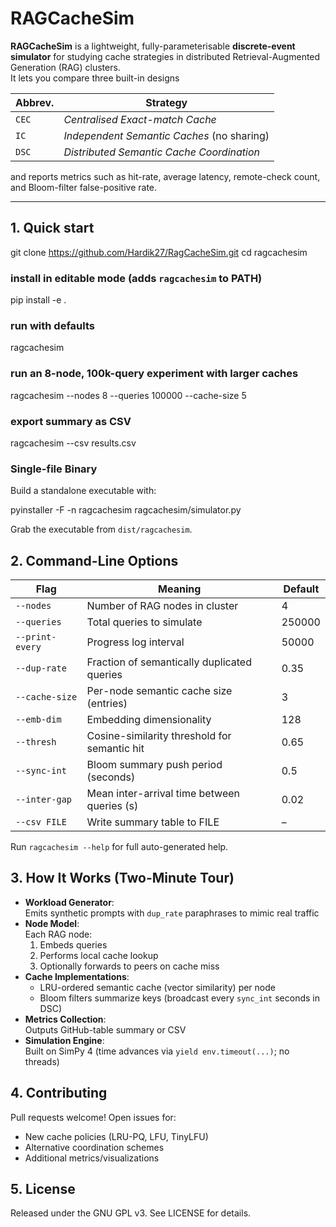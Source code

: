 # RAGCacheSim

**RAGCacheSim** is a lightweight, fully-parameterisable **discrete-event simulator** for studying cache strategies in distributed Retrieval-Augmented Generation (RAG) clusters.  
It lets you compare three built-in designs

| Abbrev. | Strategy                                    |
|---------|---------------------------------------------|
| `CEC`   | *Centralised Exact-match Cache*             |
| `IC`    | *Independent Semantic Caches* (no sharing) |
| `DSC`   | *Distributed Semantic Cache Coordination*   |

and reports metrics such as hit-rate, average latency, remote-check count, and Bloom-filter false-positive rate.

---

## 1. Quick start

git clone https://github.com/Hardik27/RagCacheSim.git
cd ragcachesim

### install in editable mode (adds `ragcachesim` to PATH)
pip install -e .

### run with defaults
ragcachesim

### run an 8-node, 100k-query experiment with larger caches
ragcachesim --nodes 8 --queries 100000 --cache-size 5

### export summary as CSV
ragcachesim --csv results.csv

### Single-file Binary
Build a standalone executable with:

pyinstaller -F -n ragcachesim ragcachesim/simulator.py

Grab the executable from `dist/ragcachesim`.

## 2. Command-Line Options

| Flag           | Meaning                                      | Default     |
|----------------|----------------------------------------------|-------------|
| `--nodes`      | Number of RAG nodes in cluster               | 4           |
| `--queries`    | Total queries to simulate                    | 250000      |
| `--print-every`| Progress log interval                        | 50000       |
| `--dup-rate`   | Fraction of semantically duplicated queries  | 0.35        |
| `--cache-size` | Per-node semantic cache size (entries)       | 3           |
| `--emb-dim`    | Embedding dimensionality                     | 128         |
| `--thresh`     | Cosine-similarity threshold for semantic hit | 0.65        |
| `--sync-int`   | Bloom summary push period (seconds)          | 0.5         |
| `--inter-gap`  | Mean inter-arrival time between queries (s)  | 0.02        |
| `--csv FILE`   | Write summary table to FILE                  | –           |

Run `ragcachesim --help` for full auto-generated help.

## 3. How It Works (Two-Minute Tour)

- **Workload Generator**:  
  Emits synthetic prompts with `dup_rate` paraphrases to mimic real traffic
- **Node Model**:  
  Each RAG node:
  1. Embeds queries
  2. Performs local cache lookup
  3. Optionally forwards to peers on cache miss
- **Cache Implementations**:
  - LRU-ordered semantic cache (vector similarity) per node
  - Bloom filters summarize keys (broadcast every `sync_int` seconds in DSC)
- **Metrics Collection**:  
  Outputs GitHub-table summary or CSV
- **Simulation Engine**:  
  Built on SimPy 4 (time advances via `yield env.timeout(...)`; no threads)

## 4. Contributing

Pull requests welcome! Open issues for:
- New cache policies (LRU-PQ, LFU, TinyLFU)
- Alternative coordination schemes
- Additional metrics/visualizations


## 5. License
Released under the GNU GPL v3. See LICENSE for details.